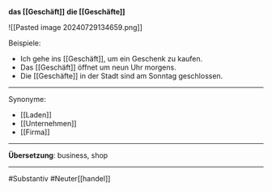 
**das [[Geschäft]]**
**die [[Geschäfte]]**

![[Pasted image 20240729134659.png]]


Beispiele:

- Ich gehe ins [[Geschäft]], um ein Geschenk zu kaufen.
- Das [[Geschäft]] öffnet um neun Uhr morgens.
- Die [[Geschäfte]] in der Stadt sind am Sonntag geschlossen.

---

Synonyme:
- [[Laden]]
- [[Unternehmen]]
- [[Firma]]

---
**Übersetzung**: business, shop

---

#Substantiv
#Neuter[[handel]]